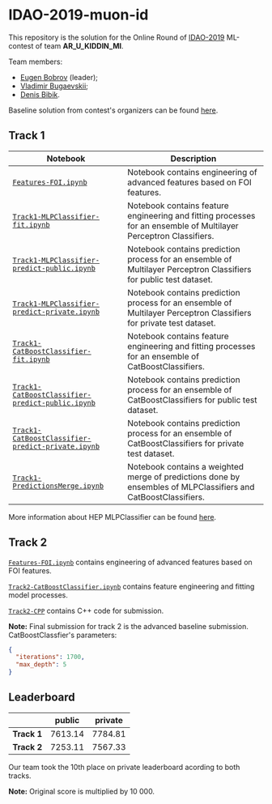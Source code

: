 # IDAO-2019-muon-id

This repository is the solution for the Online Round of [IDAO-2019](https://idao.world/) ML-contest of team **AR_U_KIDDIN_MI**.

Team members:
* [Eugen Bobrov](https://github.com/eugenbobrov) (leader);
* [Vladimir Bugaevskii](https://github.com/vbugaevskii);
* [Denis Bibik](https://github.com/den-bibik).

Baseline solution from contest's organizers can be found [here](https://github.com/yandexdataschool/IDAO-2019-muon-id).

## Track 1

| Notebook | Description |
|---|---|
| [`Features-FOI.ipynb`](https://github.com/vbugaevskii/IDAO-2019-muon-id/blob/master/Features-FOI.ipynb) | Notebook contains engineering of advanced features based on FOI features. |
| [`Track1-MLPClassifier-fit.ipynb`](https://github.com/vbugaevskii/IDAO-2019-muon-id/blob/master/Track1-MLPClassifier-fit.ipynb) | Notebook contains feature engineering and fitting processes for an ensemble of Multilayer Perceptron Classifiers. |
| [`Track1-MLPClassifier-predict-public.ipynb`](https://github.com/vbugaevskii/IDAO-2019-muon-id/blob/master/Track1-MLPClassifier-predict-public.ipynb) | Notebook contains prediction process for an ensemble of Multilayer Perceptron Classifiers for public test dataset. |
| [`Track1-MLPClassifier-predict-private.ipynb`](https://github.com/vbugaevskii/IDAO-2019-muon-id/blob/master/Track1-MLPClassifier-predict-private.ipynb) | Notebook contains prediction process for an ensemble of Multilayer Perceptron Classifiers for private test dataset. |
| [`Track1-CatBoostClassifier-fit.ipynb`](https://github.com/vbugaevskii/IDAO-2019-muon-id/blob/master/Track1-CatBoostClassifier-fit.ipynb) | Notebook contains feature engineering and fitting processes for an ensemble of CatBoostClassifiers. |
| [`Track1-CatBoostClassifier-predict-public.ipynb`](https://github.com/vbugaevskii/IDAO-2019-muon-id/blob/master/Track1-CatBoostClassifier-predict-public.ipynb) | Notebook contains prediction process for an ensemble of CatBoostClassifiers for public test dataset. |
| [`Track1-CatBoostClassifier-predict-private.ipynb`](https://github.com/vbugaevskii/IDAO-2019-muon-id/blob/master/Track1-CatBoostClassifier-predict-private.ipynb) | Notebook contains prediction process for an ensemble of CatBoostClassifiers for private test dataset. |
| [`Track1-PredictionsMerge.ipynb`](https://github.com/vbugaevskii/IDAO-2019-muon-id/blob/master/Track1-PredictionsMerge.ipynb) | Notebook contains a weighted merge of predictions done by ensembles of MLPClassifiers and CatBoostClassifiers. |

More information about HEP MLPClassifier can be found [here](https://github.com/arogozhnikov/hep_ml).

## Track 2

[`Features-FOI.ipynb`](https://github.com/vbugaevskii/IDAO-2019-muon-id/blob/master/Features-FOI.ipynb) contains engineering of advanced features based on FOI features.

[`Track2-CatBoostClassifier.ipynb`](https://github.com/vbugaevskii/IDAO-2019-muon-id/blob/master/Track2-CatBoostClassifier.ipynb) contains feature engineering and fitting model processes.

[`Track2-CPP`](https://github.com/vbugaevskii/IDAO-2019-muon-id/tree/master/Track2-CPP) contains C++ code for submission.

**Note:** Final submission for track 2 is the advanced baseline submission. CatBoostClassfier's parameters:
```json
{
  "iterations": 1700,
  "max_depth": 5
}
```

## Leaderboard

|             | public  | private |
|-------------|---------|---------|
| **Track 1** | 7613.14 | 7784.81 |
| **Track 2** | 7253.11 | 7567.33 |

Our team took the 10th place on private leaderboard acording to both tracks.

**Note:** Original score is multiplied by 10 000.
